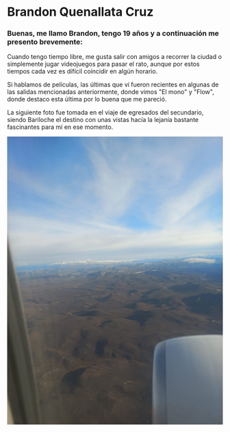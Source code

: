 # Brandon Quenallata Cruz

### Buenas, me llamo Brandon, tengo 19 años y a continuación me presento brevemente:

Cuando tengo tiempo libre, me gusta salir con amigos a recorrer la ciudad o simplemente jugar videojuegos para pasar el rato, aunque por estos tiempos cada vez es difícil coincidir en algún horario.

Si hablamos de películas, las últimas que ví fueron recientes en algunas de las salidas mencionadas anteriormente, donde vimos "El mono" y "Flow", donde destaco esta última por lo buena que me pareció.

La siguiente foto fue tomada en el viaje de egresados del secundario, siendo Bariloche el destino con unas vistas hacía la lejanía bastante fascinantes para mí en ese momento.

![foto paisaje](foto.jpeg)
